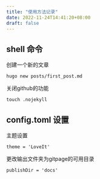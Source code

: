 ```yaml
---
title: "使用方法记录"
date: 2022-11-24T14:41:20+08:00
draft: false
---
```



## shell 命令 

创建一个新的文章
```
hugo new posts/first_post.md
```

关闭github的功能
```
touch .nojekyll
```


## config.toml 设置

主题设置
```
theme = 'LoveIt'
```

更改输出文件夹为gitpage的可用目录
```
publishDir = 'docs'
```
